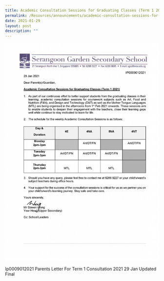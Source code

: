 ```yaml
---
title: Academic Consultation Sessions for Graduating Classes (Term 1 2021)
permalink: /Resources/announcements/academic-consultation-sessions-for-graduating-classes-term-1-2021/
date: 2021-01-29
layout: post
description: ""
---
```

<a href="/images/Parents-letter-for-Term-1-Consultation-2021-29-Jan-updated-final-1086x1536.png" target = "_blank"> <img src="/images/Parents-letter-for-Term-1-Consultation-2021-29-Jan-updated-final-1086x1536.png"></a>

Ip0009012021 Parents Letter For Term 1 Consultation 2021 29 Jan Updated Final
